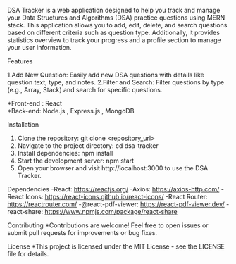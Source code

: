 DSA Tracker is a web application designed to help you track and manage your Data Structures and Algorithms (DSA) practice questions using MERN stack. This application allows you to add, edit, delete, and search questions based on different criteria such as question type. Additionally, it provides statistics overview to track your progress and a profile section to manage your user information.

Features

1.Add New Question: Easily add new DSA questions with details like question text, type, and notes.
2.Filter and Search: Filter questions by type (e.g., Array, Stack) and search for specific questions.



*Front-end : React             
*Back-end: Node.js , Express.js , MongoDB


Installation
1. Clone the repository:  git clone <repository_url>
2. Navigate to the project directory: cd dsa-tracker
3. Install dependencies: npm install
4. Start the development server: npm start
5. Open your browser and visit http://localhost:3000 to use the DSA Tracker.

Dependencies
-React: https://reactjs.org/
-Axios: https://axios-http.com/
-React Icons: https://react-icons.github.io/react-icons/
-React Router: https://reactrouter.com/
-@react-pdf-viewer: https://react-pdf-viewer.dev/
-react-share: https://www.npmjs.com/package/react-share

Contributing
*Contributions are welcome! Feel free to open issues or submit pull requests for improvements or bug fixes.

License
*This project is licensed under the MIT License - see the LICENSE file for details.


